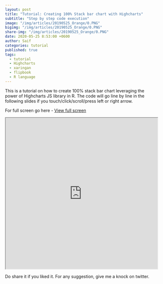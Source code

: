 ```yaml
---
layout: post  
title: "Tutorial: Creating 100% Stack bar chart with Highcharts"
subtitle: "Step by step code execution"
image: "/img/articles/20190525_Orange/0.PNG"
bigimg: "/img/articles/20190525_Orange/0.PNG"
share-img: "/img/articles/20190525_Orange/0.PNG"
date: 2020-05-25 8:53:00 +0600
author: Saif
categories: tutorial
published: true
tags:
  - tutorial
  - Highcharts
  - xaringan
  - flipbook
  - R language
---
```


<style>
    article img {
        max-height: 100% !important;
        width: 100% !important;
}


iframe{
	width: 100%;
	height: 500px;
}
```

</style>

This is a tutorial on how to create 100% stack bar chart leveraging the power of Highcharts JS library in R.
The code will go line by line in the following slides if you touch/click/scroll/press left or right arrow.

For full screen go here - [View full screen](https://saifkabirasif.com/Flipbooks/Highcharts_Stack_100/Highcharts_Stack_100.html)

<iframe src="https://saifkabirasif.com/Flipbooks/Highcharts_Stack_100/Highcharts_Stack_100.html"></iframe>

Do share it if you liked it. For any suggestion, give me a knock on twitter.

```
